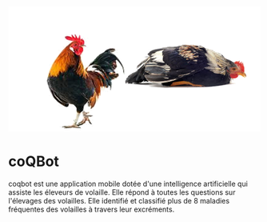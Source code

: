
<img src="https://github.com/DataBusiness-AI/coQBot/blob/master/coqbot.png"  width="650" height="250">


# coQBot


coqbot est une application mobile dotée d'une intelligence artificielle qui assiste les éleveurs de volaille. Elle répond à toutes les questions sur l'élevages des volailles. Elle identifié et classifié plus de 8 maladies fréquentes des volailles à travers leur excréments.


